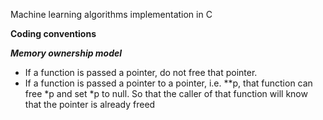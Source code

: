 Machine learning algorithms implementation in C

**Coding conventions**

**_Memory ownership model_**

- If a function is passed a pointer, do not free that pointer.
- If a function is passed a pointer to a pointer, i.e. \*\*p, that function can free \*p and set \*p to null. So that the caller of that function will know that the pointer is already freed
